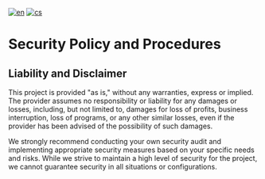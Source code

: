 [![en](https://img.shields.io/badge/lang-en-red.svg)](https://github.com/PepikVaio/reMarkable_re-Planner?tab=security-ov-file)
[![cs](https://img.shields.io/badge/lang-cs-springgreen.svg)](https://github.com/PepikVaio/reMarkable_re-Planner/blob/main/.github/SECURITY.cs.md)


# Security Policy and Procedures


## Liability and Disclaimer

This project is provided "as is," without any warranties, express or implied. The provider assumes no responsibility or liability for any damages or losses, including, but not limited to, damages for loss of profits, business interruption, loss of programs, or any other similar losses, even if the provider has been advised of the possibility of such damages.

We strongly recommend conducting your own security audit and implementing appropriate security measures based on your specific needs and risks. While we strive to maintain a high level of security for the project, we cannot guarantee security in all situations or configurations.
